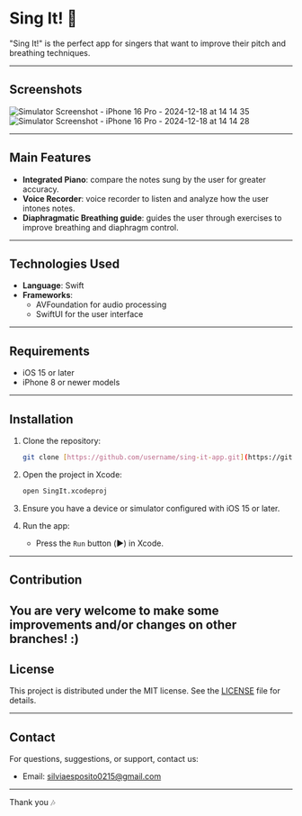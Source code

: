 # Sing It! 🎤

"Sing It!" is the perfect app for singers that want to improve their pitch and breathing techniques.

---
##  Screenshots
![Simulator Screenshot - iPhone 16 Pro - 2024-12-18 at 14 14 35](https://github.com/user-attachments/assets/db1bd343-e3cc-4907-908a-9c5b268cf000)
![Simulator Screenshot - iPhone 16 Pro - 2024-12-18 at 14 14 28](https://github.com/user-attachments/assets/2de5594a-0bad-4d83-a902-241733fc308e)

---
## Main Features

- **Integrated Piano**: compare the notes sung by the user for greater accuracy.
- **Voice Recorder**: voice recorder to listen and analyze how the user intones notes.
- **Diaphragmatic Breathing guide**: guides the user through exercises to improve breathing and diaphragm control.

---

## Technologies Used

- **Language**: Swift
- **Frameworks**: 
  - AVFoundation for audio processing
  - SwiftUI for the user interface

---

## Requirements

- iOS 15 or later
- iPhone 8 or newer models

---

## Installation

1. Clone the repository:
   ```bash
   git clone [https://github.com/username/sing-it-app.git](https://github.com/Sibiet02/SingIt.git)
   ```

2. Open the project in Xcode:
   ```bash
   open SingIt.xcodeproj
   ```

3. Ensure you have a device or simulator configured with iOS 15 or later.

4. Run the app:
   - Press the `Run` button (▶️) in Xcode.

---

## Contribution

You are very welcome to make some improvements and/or changes on other branches! :)
---

## License

This project is distributed under the MIT license. See the [LICENSE](LICENSE) file for details.

---

## Contact

For questions, suggestions, or support, contact us:
- Email: silviaesposito0215@gmail.com

---

Thank you 🎶
